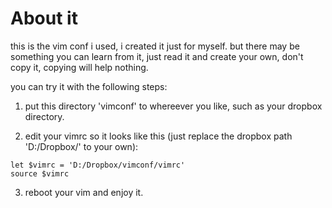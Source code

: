 About it
===

this is the vim conf i used, i created it just for myself. but there may be something you can learn from it, just read it and create your own, don't copy it, copying will help nothing.

you can try it with the following steps:

1. put this directory 'vimconf' to whereever you like, such as your dropbox directory.

2. edit your vimrc so it looks like this (just replace the dropbox path 'D:/Dropbox/' to your own):

```vim
let $vimrc = 'D:/Dropbox/vimconf/vimrc'
source $vimrc
```

3. reboot your vim and enjoy it.

